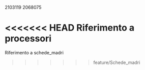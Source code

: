 2103119
2068075

<<<<<<< HEAD
Riferimento a processori
=======
Riferimento a schede_madri
>>>>>>> feature/Schede_madri
